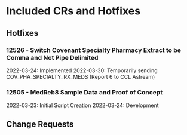 # Included CRs and Hotfixes
## Hotfixes
### 12526 - Switch Covenant Specialty Pharmacy Extract to be Comma and Not Pipe Delimited
2022-03-24: Implemented
2022-03-30: Temporarily sending COV_PHA_SPECIALTY_RX_MEDS (Report 6 to CCL Astream)
### 12505 - MedReb8 Sample Data and Proof of Concept
2022-03-23: Initial Script Creation
2022-03-24: Development
## Change Requests

